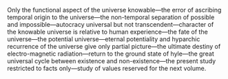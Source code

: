 Only the functional aspect of the universe knowable—the error of ascribing temporal origin to the universe—the non-temporal separation of possible and impossible—autocracy universal but not transcendent—character of the knowable universe is relative to human experience—the fate of the universe—the potential universe—eternal potentiality and hyparchic recurrence of the universe give only partial picture—the ultimate destiny of electro-magnetic radiation—return to the ground state of hyle—the great universal cycle between existence and non-existence—the present study restricted to facts only—study of values reserved for the next volume.